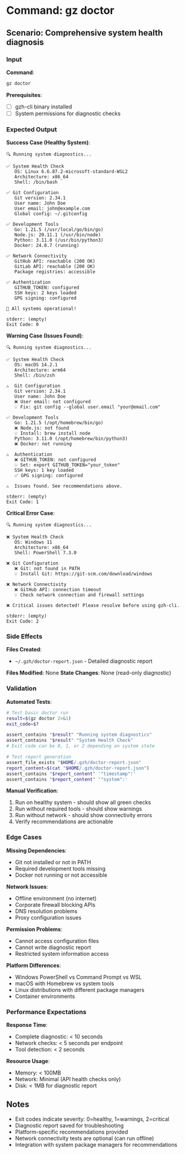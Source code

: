 # Command: gz doctor

## Scenario: Comprehensive system health diagnosis

### Input

**Command**:

```bash
gz doctor
```

**Prerequisites**:

- [ ] gzh-cli binary installed
- [ ] System permissions for diagnostic checks

### Expected Output

**Success Case (Healthy System)**:

```text
🔍 Running system diagnostics...

✅ System Health Check
   OS: Linux 6.6.87.2-microsoft-standard-WSL2
   Architecture: x86_64
   Shell: /bin/bash

✅ Git Configuration
   Git version: 2.34.1
   User name: John Doe
   User email: john@example.com
   Global config: ~/.gitconfig

✅ Development Tools
   Go: 1.21.5 (/usr/local/go/bin/go)
   Node.js: 20.11.1 (/usr/bin/node)
   Python: 3.11.0 (/usr/bin/python3)
   Docker: 24.0.7 (running)

✅ Network Connectivity
   GitHub API: reachable (200 OK)
   GitLab API: reachable (200 OK)
   Package registries: accessible

✅ Authentication
   GITHUB_TOKEN: configured
   SSH keys: 2 keys loaded
   GPG signing: configured

🎉 All systems operational!

stderr: (empty)
Exit Code: 0
```

**Warning Case (Issues Found)**:

```text
🔍 Running system diagnostics...

✅ System Health Check
   OS: macOS 14.2.1
   Architecture: arm64
   Shell: /bin/zsh

⚠️  Git Configuration
   Git version: 2.34.1
   User name: John Doe
   ❌ User email: not configured
   💡 Fix: git config --global user.email "your@email.com"

✅ Development Tools
   Go: 1.21.5 (/opt/homebrew/bin/go)
   ❌ Node.js: not found
   💡 Install: brew install node
   Python: 3.11.0 (/opt/homebrew/bin/python3)
   ❌ Docker: not running

⚠️  Authentication
   ❌ GITHUB_TOKEN: not configured
   💡 Set: export GITHUB_TOKEN="your_token"
   SSH keys: 1 key loaded
   ✅ GPG signing: configured

⚠️  Issues found. See recommendations above.

stderr: (empty)
Exit Code: 1
```

**Critical Error Case**:

```text
🔍 Running system diagnostics...

❌ System Health Check
   OS: Windows 11
   Architecture: x86_64
   Shell: PowerShell 7.3.0

❌ Git Configuration
   ❌ Git: not found in PATH
   💡 Install Git: https://git-scm.com/download/windows

❌ Network Connectivity
   ❌ GitHub API: connection timeout
   💡 Check network connection and firewall settings

❌ Critical issues detected! Please resolve before using gzh-cli.

stderr: (empty)  
Exit Code: 2
```

### Side Effects

**Files Created**:

- `~/.gzh/doctor-report.json` - Detailed diagnostic report

**Files Modified**: None
**State Changes**: None (read-only diagnostic)

### Validation

**Automated Tests**:

```bash
# Test basic doctor run
result=$(gz doctor 2>&1)
exit_code=$?

assert_contains "$result" "Running system diagnostics"
assert_contains "$result" "System Health Check"
# Exit code can be 0, 1, or 2 depending on system state

# Test report generation
assert_file_exists "$HOME/.gzh/doctor-report.json"
report_content=$(cat "$HOME/.gzh/doctor-report.json")
assert_contains "$report_content" '"timestamp":'
assert_contains "$report_content" '"system":'
```

**Manual Verification**:

1. Run on healthy system - should show all green checks
1. Run without required tools - should show warnings
1. Run without network - should show connectivity errors
1. Verify recommendations are actionable

### Edge Cases

**Missing Dependencies**:

- Git not installed or not in PATH
- Required development tools missing
- Docker not running or not accessible

**Network Issues**:

- Offline environment (no internet)
- Corporate firewall blocking APIs
- DNS resolution problems
- Proxy configuration issues

**Permission Problems**:

- Cannot access configuration files
- Cannot write diagnostic report
- Restricted system information access

**Platform Differences**:

- Windows PowerShell vs Command Prompt vs WSL
- macOS with Homebrew vs system tools
- Linux distributions with different package managers
- Container environments

### Performance Expectations

**Response Time**:

- Complete diagnostic: < 10 seconds
- Network checks: < 5 seconds per endpoint
- Tool detection: < 2 seconds

**Resource Usage**:

- Memory: < 100MB
- Network: Minimal (API health checks only)
- Disk: < 1MB for diagnostic report

## Notes

- Exit codes indicate severity: 0=healthy, 1=warnings, 2=critical
- Diagnostic report saved for troubleshooting
- Platform-specific recommendations provided
- Network connectivity tests are optional (can run offline)
- Integration with system package managers for recommendations
